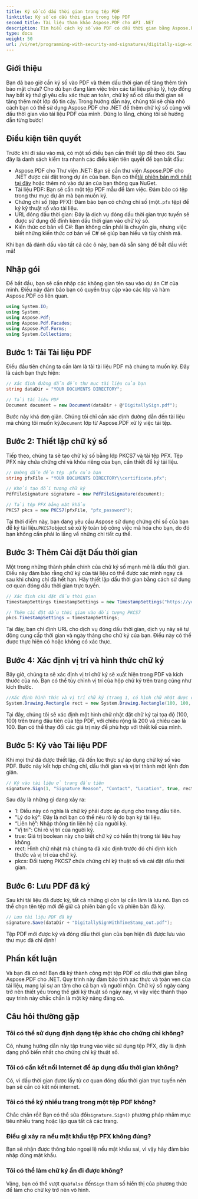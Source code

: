 ```yaml
---
title: Ký số có dấu thời gian trong tệp PDF
linktitle: Ký số có dấu thời gian trong tệp PDF
second_title: Tài liệu tham khảo Aspose.PDF cho API .NET
description: Tìm hiểu cách ký số vào PDF có dấu thời gian bằng Aspose.PDF cho .NET. Hướng dẫn từng bước này bao gồm các điều kiện tiên quyết, thiết lập chứng chỉ, dấu thời gian và nhiều hơn nữa.
type: docs
weight: 50
url: /vi/net/programming-with-security-and-signatures/digitally-sign-with-time-stamp/
---
```

## Giới thiệu

Bạn đã bao giờ cần ký số vào PDF và thêm dấu thời gian để tăng thêm tính bảo mật chưa? Cho dù bạn đang làm việc trên các tài liệu pháp lý, hợp đồng hay bất kỳ thứ gì yêu cầu xác thực an toàn, chữ ký số có dấu thời gian sẽ tăng thêm một lớp độ tin cậy. Trong hướng dẫn này, chúng tôi sẽ chia nhỏ cách bạn có thể sử dụng Aspose.PDF cho .NET để thêm chữ ký số cùng với dấu thời gian vào tài liệu PDF của mình. Đừng lo lắng, chúng tôi sẽ hướng dẫn từng bước!

## Điều kiện tiên quyết

Trước khi đi sâu vào mã, có một số điều bạn cần thiết lập để theo dõi. Sau đây là danh sách kiểm tra nhanh các điều kiện tiên quyết để bạn bắt đầu:

-  Aspose.PDF cho Thư viện .NET: Bạn sẽ cần thư viện Aspose.PDF cho .NET được cài đặt trong dự án của bạn. Bạn có thể[tải phiên bản mới nhất tại đây](https://releases.aspose.com/pdf/net/) hoặc thêm nó vào dự án của bạn thông qua NuGet.
- Tài liệu PDF: Bạn sẽ cần một tệp PDF mẫu để làm việc. Đảm bảo có tệp trong thư mục dự án mà bạn muốn ký.
-  Chứng chỉ số (tệp PFX): Đảm bảo bạn có chứng chỉ số (một`.pfx` tệp) để ký kỹ thuật số vào tài liệu.
- URL đóng dấu thời gian: Đây là dịch vụ đóng dấu thời gian trực tuyến sẽ được sử dụng để đính kèm dấu thời gian vào chữ ký số. 
- Kiến thức cơ bản về C#: Bạn không cần phải là chuyên gia, nhưng việc biết những kiến thức cơ bản về C# sẽ giúp bạn hiểu và tùy chỉnh mã.

Khi bạn đã đánh dấu vào tất cả các ô này, bạn đã sẵn sàng để bắt đầu viết mã!

## Nhập gói

Để bắt đầu, bạn sẽ cần nhập các không gian tên sau vào dự án C# của mình. Điều này đảm bảo bạn có quyền truy cập vào các lớp và hàm Aspose.PDF có liên quan.

```csharp
using System.IO;
using System;
using Aspose.Pdf;
using Aspose.Pdf.Facades;
using Aspose.Pdf.Forms;
using System.Collections;
```

## Bước 1: Tải Tài liệu PDF

Điều đầu tiên chúng ta cần làm là tải tài liệu PDF mà chúng ta muốn ký. Đây là cách bạn thực hiện:

```csharp
// Xác định đường dẫn đến thư mục tài liệu của bạn
string dataDir = "YOUR DOCUMENTS DIRECTORY";

// Tải tài liệu PDF
Document document = new Document(dataDir + @"DigitallySign.pdf");
```

 Bước này khá đơn giản. Chúng tôi chỉ cần xác định đường dẫn đến tài liệu mà chúng tôi muốn ký.`Document` lớp từ Aspose.PDF xử lý việc tải tệp.

## Bước 2: Thiết lập chữ ký số

Tiếp theo, chúng ta sẽ tạo chữ ký số bằng lớp PKCS7 và tải tệp PFX. Tệp PFX này chứa chứng chỉ và khóa riêng của bạn, cần thiết để ký tài liệu.

```csharp
// Đường dẫn đến tệp .pfx của bạn
string pfxFile = "YOUR DOCUMENTS DIRECTORY\\certificate.pfx";

// Khởi tạo đối tượng chữ ký
PdfFileSignature signature = new PdfFileSignature(document);

// Tải tệp PFX bằng mật khẩu
PKCS7 pkcs = new PKCS7(pfxFile, "pfx_password");
```

 Tại thời điểm này, bạn đang yêu cầu Aspose sử dụng chứng chỉ số của bạn để ký tài liệu.`PKCS7`object sẽ xử lý toàn bộ công việc mã hóa cho bạn, do đó bạn không cần phải lo lắng về những chi tiết cụ thể.

## Bước 3: Thêm Cài đặt Dấu thời gian

Một trong những thành phần chính của chữ ký số mạnh mẽ là dấu thời gian. Điều này đảm bảo rằng chữ ký của tài liệu có thể được xác minh ngay cả sau khi chứng chỉ đã hết hạn. Hãy thiết lập dấu thời gian bằng cách sử dụng cơ quan đóng dấu thời gian trực tuyến.

```csharp
// Xác định cài đặt dấu thời gian
TimestampSettings timestampSettings = new TimestampSettings("https://your_timestamp_url", "người dùng:mật khẩu");

// Thêm cài đặt dấu thời gian vào đối tượng PKCS7
pkcs.TimestampSettings = timestampSettings;
```

Tại đây, bạn chỉ định URL cho dịch vụ đóng dấu thời gian, dịch vụ này sẽ tự động cung cấp thời gian và ngày tháng cho chữ ký của bạn. Điều này có thể được thực hiện có hoặc không có xác thực.

## Bước 4: Xác định vị trí và hình thức chữ ký

Bây giờ, chúng ta sẽ xác định vị trí chữ ký sẽ xuất hiện trong PDF và kích thước của nó. Bạn có thể tùy chỉnh vị trí của hộp chữ ký trên trang cũng như kích thước.

```csharp
//Xác định hình thức và vị trí chữ ký (trang 1, có hình chữ nhật được chỉ định)
System.Drawing.Rectangle rect = new System.Drawing.Rectangle(100, 100, 200, 100);
```

Tại đây, chúng tôi sẽ xác định một hình chữ nhật đặt chữ ký tại tọa độ (100, 100) trên trang đầu tiên của tệp PDF, với chiều rộng là 200 và chiều cao là 100. Bạn có thể thay đổi các giá trị này để phù hợp với thiết kế của mình.

## Bước 5: Ký vào Tài liệu PDF

Khi mọi thứ đã được thiết lập, đã đến lúc thực sự áp dụng chữ ký số vào PDF. Bước này kết hợp chứng chỉ, dấu thời gian và vị trí thành một lệnh đơn giản.

```csharp
// Ký vào tài liệu ở trang đầu tiên
signature.Sign(1, "Signature Reason", "Contact", "Location", true, rect, pkcs);
```

Sau đây là những gì đang xảy ra:
- 1: Điều này có nghĩa là chữ ký phải được áp dụng cho trang đầu tiên.
- "Lý do ký": Đây là nơi bạn có thể nêu rõ lý do bạn ký tài liệu.
- “Liên hệ”: Nhập thông tin liên hệ của người ký.
- "Vị trí": Chỉ rõ vị trí của người ký.
- true: Giá trị boolean này cho biết chữ ký có hiển thị trong tài liệu hay không.
- rect: Hình chữ nhật mà chúng ta đã xác định trước đó chỉ định kích thước và vị trí của chữ ký.
- pkcs: Đối tượng PKCS7 chứa chứng chỉ kỹ thuật số và cài đặt dấu thời gian.

## Bước 6: Lưu PDF đã ký

Sau khi tài liệu đã được ký, tất cả những gì còn lại cần làm là lưu nó. Bạn có thể chọn tên tệp mới để giữ cả phiên bản gốc và phiên bản đã ký.

```csharp
// Lưu tài liệu PDF đã ký
signature.Save(dataDir + "DigitallySignWithTimeStamp_out.pdf");
```

Tệp PDF mới được ký và đóng dấu thời gian của bạn hiện đã được lưu vào thư mục đã chỉ định!

## Phần kết luận

Và bạn đã có nó! Bạn đã ký thành công một tệp PDF có dấu thời gian bằng Aspose.PDF cho .NET. Quy trình này đảm bảo tính xác thực và toàn vẹn của tài liệu, mang lại sự an tâm cho cả bạn và người nhận. Chữ ký số ngày càng trở nên thiết yếu trong thế giới kỹ thuật số ngày nay, vì vậy việc thành thạo quy trình này chắc chắn là một kỹ năng đáng có.

## Câu hỏi thường gặp

### Tôi có thể sử dụng định dạng tệp khác cho chứng chỉ không?  
Có, nhưng hướng dẫn này tập trung vào việc sử dụng tệp PFX, đây là định dạng phổ biến nhất cho chứng chỉ kỹ thuật số.

### Tôi có cần kết nối Internet để áp dụng dấu thời gian không?  
Có, vì dấu thời gian được lấy từ cơ quan đóng dấu thời gian trực tuyến nên bạn sẽ cần có kết nối internet.

### Tôi có thể ký nhiều trang trong một tệp PDF không?  
 Chắc chắn rồi! Bạn có thể sửa đổi`signature.Sign()` phương pháp nhắm mục tiêu nhiều trang hoặc lặp qua tất cả các trang.

### Điều gì xảy ra nếu mật khẩu tệp PFX không đúng?  
Bạn sẽ nhận được thông báo ngoại lệ nếu mật khẩu sai, vì vậy hãy đảm bảo nhập đúng mật khẩu.

### Tôi có thể làm chữ ký ẩn đi được không?  
 Vâng, bạn có thể vượt qua`false` đến`Sign` tham số hiển thị của phương thức để làm cho chữ ký trở nên vô hình.